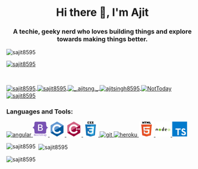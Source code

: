 

<!--
**sajit8595/sajit8595** is a ✨ _special_ ✨ repository because its `README.md` (this file) appears on your GitHub profile.

Here are some ideas to get you started:

- 🔭 I’m currently working on ...
- 🌱 I’m currently learning ...
- 👯 I’m looking to collaborate on ...
- 🤔 I’m looking for help with ...
- 💬 Ask me about ...
- 📫 How to reach me: ...
- 😄 Pronouns: ...
- ⚡ Fun fact: ...
-->

<h1 align="center"> Hi there 👋, I'm Ajit</h1>
<h3 align="center">A techie, geeky nerd who loves building things and explore towards making things better.</h3>
<p align="left">
  <img src="https://komarev.com/ghpvc/?username=sajit8595&label=Profile%20views&color=0e75b6&style=flat" alt="sajit8595" />
</p>
<p align="left">
  <a href="https://github.com/ryo-ma/github-profile-trophy">
    <img src="https://github-profile-trophy.vercel.app/?username=sajit8595" alt="sajit8595" />
  </a>
</p>
<p align="left">
  <a href="https://twitter.com/" target="blank">
    <img src="https://img.shields.io/twitter/follow/?logo=twitter&style=for-the-badge" alt="" />
  </a>
</p> 

<!--- 🔭 I’m currently working on **Designing scalable Architecture** <h3 align="left">Connect with me:</h3>-->


<p align="left">
  <a href="https://linkedin.com/in/sajit8595" target="blank">
    <img align="center" src="https://raw.githubusercontent.com/rahuldkjain/github-profile-readme-generator/master/src/images/icons/Social/linked-in-alt.svg" alt="sajit8595" height="30" width="40" />
  </a>
  <a href="https://fb.com/sajit8595" target="blank">
    <img align="center" src="https://raw.githubusercontent.com/rahuldkjain/github-profile-readme-generator/master/src/images/icons/Social/facebook.svg" alt="sajit8595" height="30" width="40" />
  </a>
  <a href="https://instagram.com/_.ajitsng._" target="blank">
    <img align="center" src="https://raw.githubusercontent.com/rahuldkjain/github-profile-readme-generator/master/src/images/icons/Social/instagram.svg" alt="_.ajitsng._" height="30" width="40" />
  </a>
  <a href="https://www.codechef.com/users/ajitsingh8595" target="blank">
    <img align="center" src="https://cdn.jsdelivr.net/npm/simple-icons@3.1.0/icons/codechef.svg" alt="ajitsingh8595" height="30" width="40" />
  </a>
  <a href="https://codeforces.com/profile/NotToday" target="blank">
    <img align="center" src="https://cdn.jsdelivr.net/npm/simple-icons@3.0.1/icons/codeforces.svg" alt="NotToday" height="30" width="40" />
  </a>
  <a href="https://auth.geeksforgeeks.org/user/sajit8595" target="blank">
    <img align="center" src="https://raw.githubusercontent.com/rahuldkjain/github-profile-readme-generator/master/src/images/icons/Social/geeks-for-geeks.svg" alt="sajit8595" height="30" width="40" />
  </a>
</p>
<h3 align="left">Languages and Tools:</h3>
<p align="left">
  <a href="https://angular.io" target="_blank">
    <img src="https://angular.io/assets/images/logos/angular/angular.svg" alt="angular" width="40" height="40" />
  </a>
  
  <!--<a href="https://aws.amazon.com" target="_blank">-->
  <!--  <img src="https://raw.githubusercontent.com/devicons/devicon/master/icons/amazonwebservices/amazonwebservices-original-wordmark.svg" alt="aws" width="40" height="40" />-->
  <!--</a>-->
  
  <a href="https://getbootstrap.com" target="_blank">
    <img src="https://raw.githubusercontent.com/devicons/devicon/master/icons/bootstrap/bootstrap-plain-wordmark.svg" alt="bootstrap" width="40" height="40" />
  </a>
  
  <a href="https://www.cprogramming.com/" target="_blank">
    <img src="https://raw.githubusercontent.com/devicons/devicon/master/icons/c/c-original.svg" alt="c" width="40" height="40" />
  </a>
  
  <!--<a href="https://www.chartjs.org" target="_blank">-->
  <!--  <img src="https://www.chartjs.org/media/logo-title.svg" alt="chartjs" width="40" height="40" />-->
  <!--</a>-->
  
  <a href="https://www.w3schools.com/cpp/" target="_blank">
    <img src="https://raw.githubusercontent.com/devicons/devicon/master/icons/cplusplus/cplusplus-original.svg" alt="cplusplus" width="40" height="40" />
  </a>
  
  <a href="https://www.w3schools.com/css/" target="_blank">
    <img src="https://raw.githubusercontent.com/devicons/devicon/master/icons/css3/css3-original-wordmark.svg" alt="css3" width="40" height="40" />
  </a>
  
  <!--<a href="https://www.docker.com/" target="_blank">-->
  <!--  <img src="https://raw.githubusercontent.com/devicons/devicon/master/icons/docker/docker-original-wordmark.svg" alt="docker" width="40" height="40" />-->
  <!--</a>-->
  
  <!--<a href="https://cloud.google.com" target="_blank">-->
  <!--  <img src="https://www.vectorlogo.zone/logos/google_cloud/google_cloud-icon.svg" alt="gcp" width="40" height="40" />-->
  <!--</a>-->
  
  <a href="https://git-scm.com/" target="_blank">
    <img src="https://www.vectorlogo.zone/logos/git-scm/git-scm-icon.svg" alt="git" width="40" height="40" />
  </a>
  
  <a href="https://heroku.com" target="_blank">
    <img src="https://www.vectorlogo.zone/logos/heroku/heroku-icon.svg" alt="heroku" width="40" height="40" />
  </a>
  
  <a href="https://www.w3.org/html/" target="_blank">
    <img src="https://raw.githubusercontent.com/devicons/devicon/master/icons/html5/html5-original-wordmark.svg" alt="html5" width="40" height="40" />
  </a>
  
  <!--<a href="https://developer.mozilla.org/en-US/docs/Web/JavaScript" target="_blank">-->
  <!--  <img src="https://raw.githubusercontent.com/devicons/devicon/master/icons/javascript/javascript-original.svg" alt="javascript" width="40" height="40" />-->
  <!--</a>-->
  
  <!--<a href="https://www.linux.org/" target="_blank">-->
  <!--  <img src="https://raw.githubusercontent.com/devicons/devicon/master/icons/linux/linux-original.svg" alt="linux" width="40" height="40" />-->
  <!--</a>-->
  
  <!--<a href="https://www.mongodb.com/" target="_blank">-->
  <!--  <img src="https://raw.githubusercontent.com/devicons/devicon/master/icons/mongodb/mongodb-original-wordmark.svg" alt="mongodb" width="40" height="40" />-->
  <!--</a>-->
  
  <!--<a href="https://www.nginx.com" target="_blank">-->
  <!--  <img src="https://raw.githubusercontent.com/devicons/devicon/master/icons/nginx/nginx-original.svg" alt="nginx" width="40" height="40" />-->
  <!--</a>-->
  
  <a href="https://nodejs.org" target="_blank">
    <img src="https://raw.githubusercontent.com/devicons/devicon/master/icons/nodejs/nodejs-original-wordmark.svg" alt="nodejs" width="40" height="40" />
  </a>
  
  <!--<a href="https://postman.com" target="_blank">-->
  <!--  <img src="https://www.vectorlogo.zone/logos/getpostman/getpostman-icon.svg" alt="postman" width="40" height="40" />-->
  <!--</a>-->
  <!--<a href="https://pugjs.org" target="_blank">-->
  <!--  <img src="https://cdn.worldvectorlogo.com/logos/pug.svg" alt="pug" width="40" height="40" />-->
  <!--</a>-->
  
<!--   <a href="https://github.com/puppeteer/puppeteer" target="_blank">
    <img src="https://www.vectorlogo.zone/logos/pptrdev/pptrdev-official.svg" alt="puppeteer" width="40" height="40" />
  </a> -->
  
  
  <a href="https://www.typescriptlang.org/" target="_blank">
    <img src="https://raw.githubusercontent.com/devicons/devicon/master/icons/typescript/typescript-original.svg" alt="typescript" width="40" height="40" />
  </a>
  
</p>

<p>
  <img align="left" src="https://github-readme-stats.vercel.app/api/top-langs?username=sajit8595&show_icons=true&locale=en&layout=compact" alt="sajit8595" />
</p>
<p>&nbsp; <img align="center" src="https://github-readme-stats.vercel.app/api?username=sajit8595&show_icons=true&locale=en" alt="sajit8595" />
</p>
<p>
  <img align="center" src="https://github-readme-streak-stats.herokuapp.com/?user=sajit8595&" alt="sajit8595" />
</p>
